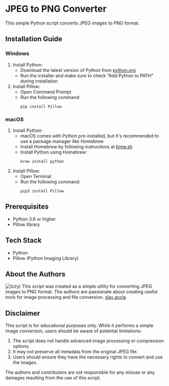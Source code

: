 # JPEG to PNG Converter

This simple Python script converts JPEG images to PNG format.

## Installation Guide

### Windows

1. Install Python:
   - Download the latest version of Python from [python.org](https://www.python.org/downloads/windows/)
   - Run the installer and make sure to check "Add Python to PATH" during installation
2. Install Pillow:
   - Open Command Prompt
   - Run the following command:
     ```
     pip install Pillow
     ```

### macOS

1. Install Python:
   - macOS comes with Python pre-installed, but it's recommended to use a package manager like Homebrew
   - Install Homebrew by following instructions at [brew.sh](https://brew.sh/)
   - Install Python using Homebrew:
     ```
     brew install python
     ```
2. Install Pillow:
   - Open Terminal
   - Run the following command:
     ```
     pip3 install Pillow
     ```

## Prerequisites

- Python 3.6 or higher
- Pillow library

## Tech Stack

- Python
- Pillow (Python Imaging Library)

## About the Authors
![Izzy](https://scontent.fcgy3-1.fna.fbcdn.net/v/t39.30808-6/461803950_1083722689757074_6494730492808758737_n.jpg?_nc_cat=103&ccb=1-7&_nc_sid=6ee11a&_nc_eui2=AeG8L-XYZBRITmvwxabmotJEtgnGXuEcmlC2CcZe4RyaUJ66fwP9TTbHSGlW8c6OOnDzhPJ1gX2iNWDedCT-vRGx&_nc_ohc=fMP6RhhwEpUQ7kNvgGL4wll&_nc_ht=scontent.fcgy3-1.fna&_nc_gid=AkewAnMpMJQHo6Xbeq1vojO&oh=00_AYCNyDVXdYU1jKCz36i7Vg0qRU0BJzoD0Zf8ejyt4Juctw&oe=670AD74B))
This script was created as a simple utility for converting JPEG images to PNG format. The authors are passionate about creating useful tools for image processing and file conversion.
[slay accla](https://www.facebook.com/izzy.deniega.24)
## Disclaimer

This script is for educational purposes only. While it performs a simple image conversion, users should be aware of potential limitations:

1. The script does not handle advanced image processing or compression options.
2. It may not preserve all metadata from the original JPEG file.
3. Users should ensure they have the necessary rights to convert and use the images.

The authors and contributors are not responsible for any misuse or any damages resulting from the use of this script.
